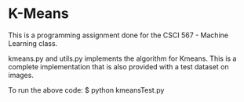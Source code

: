 # K-Means
This is a programming assignment done for the CSCI 567 - Machine Learning class.

kmeans.py and utils.py implements the algorithm for Kmeans. This is a complete implementation that is also provided with a test dataset on images.

To run the above code: $ python kmeansTest.py
